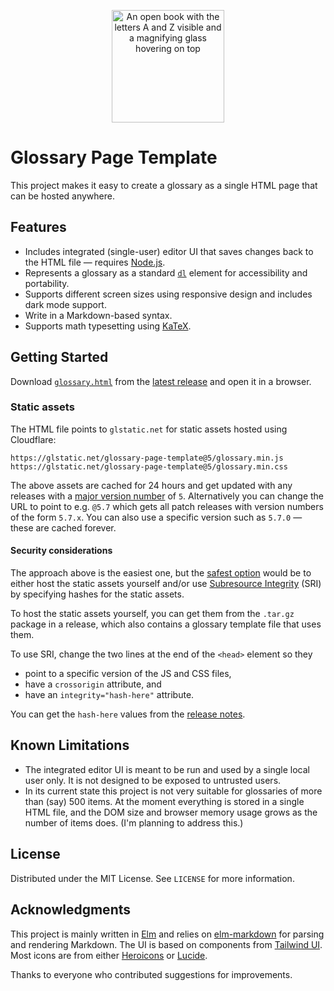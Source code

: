 <p align="center">
  <a href="https://glossary.page/template" target="_blank" rel="noopener noreferrer">
    <picture>
      <source media="(prefers-color-scheme: dark)" srcset="img/logo-white.svg">
      <img width="180" alt="An open book with the letters A and Z visible and a magnifying glass hovering on top" src="img/logo.svg">
    </picture>
  </a>
</p>

# Glossary Page Template

This project makes it easy to create a glossary as a single HTML page that can be hosted anywhere.

## Features

* Includes integrated (single-user) editor UI that saves changes back to the HTML file — requires [Node.js](https://nodejs.org).
* Represents a glossary as a standard [`dl`](https://developer.mozilla.org/en-US/docs/Web/HTML/Element/dl) element for accessibility and portability.
* Supports different screen sizes using responsive design and includes dark mode support.
* Write in a Markdown-based syntax.
* Supports math typesetting using [KaTeX](https://katex.org/).

## Getting Started

Download [`glossary.html`](https://github.com/hilverd/glossary-page-template/releases/latest/download/glossary.html) from the [latest release](https://github.com/hilverd/glossary-page-template/releases/latest) and open it in a browser.

### Static assets

The HTML file points to `glstatic.net` for static assets hosted using Cloudflare:

```
https://glstatic.net/glossary-page-template@5/glossary.min.js
https://glstatic.net/glossary-page-template@5/glossary.min.css
```

The above assets are cached for 24 hours and get updated with any releases with a [major version number](https://semver.org/) of `5`. Alternatively you can change the URL to point to e.g. `@5.7` which gets all patch releases with version numbers of the form `5.7.x`. You can also use a specific version such as `5.7.0` — these are cached forever.

#### Security considerations

The approach above is the easiest one, but the [safest option](https://css-tricks.com/potential-dangers-of-third-party-javascript/) would be to either host the static assets yourself and/or use [Subresource Integrity](https://developer.mozilla.org/en-US/docs/Web/Security/Subresource_Integrity) (SRI) by specifying hashes for the static assets.

To host the static assets yourself, you can get them from the `.tar.gz` package in a release, which also contains a glossary template file that uses them.

To use SRI, change the two lines at the end of the `<head>` element so they

* point to a specific version of the JS and CSS files,
* have a `crossorigin` attribute, and
* have an `integrity="hash-here"` attribute.

You can get the `hash-here` values from the [release notes](https://github.com/hilverd/glossary-page-template/releases/latest).

## Known Limitations

* The integrated editor UI is meant to be run and used by a single local user only. It is not designed to be exposed to untrusted users.
* In its current state this project is not very suitable for glossaries of more than (say) 500 items. At the moment everything is stored in a single HTML file, and the DOM size and browser memory usage grows as the number of items does. (I'm planning to address this.)

## License

Distributed under the MIT License. See `LICENSE` for more information.

## Acknowledgments

This project is mainly written in [Elm](https://elm-lang.org/) and relies on [elm-markdown](https://github.com/dillonkearns/elm-markdown) for parsing and rendering Markdown. The UI is based on components from [Tailwind UI](https://tailwindui.com/). Most icons are from either [Heroicons](https://heroicons.com/) or [Lucide](https://lucide.dev/).

Thanks to everyone who contributed suggestions for improvements.
